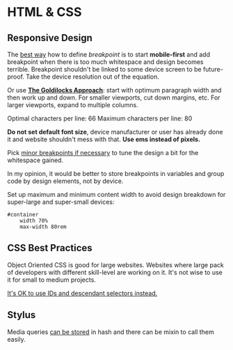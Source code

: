 # HTML & CSS

## Responsive Design

The [best way](https://responsivedesign.is/strategy/page-layout/defining-breakpoints) how to define *breakpoint* is to start **mobile-first** and add breakpoint when there is too much whitespace and design becomes terrible. Breakpoint shouldn't be linked to some device screen to be future-proof. Take the device resolution out of the equation.

Or use [**The Goldilocks Approach**](http://goldilocksapproach.com/article/): start with optimum paragraph width and then work up and down. For smaller viewports, cut down margins, etc. For larger viewports, expand to multiple columns.

Optimal characters per line: 66
Maximum characters per line: 80

**Do not set default font size**, device manufacturer or user has already done it and website shouldn't mess with that. **Use ems instead of pixels.**

Pick [minor breakpoints if necessary](https://developers.google.com/web/fundamentals/design-and-ui/responsive/fundamentals/how-to-choose-breakpoints?hl=en#pick-minor-breakpoints-when-necessary) to tune the design a bit for the whitespace gained.

In my opinion, it would be better to store breakpoints in variables and group code by design elements, not by device.

Set up maximum and minimum content width to avoid design breakdown for super-large and super-small devices:
```
#container
	width 70%
	max-width 80rem
```

## CSS Best Practices

Object Oriented CSS is good for large websites. Websites where large pack of developers with different skill-level are working on it. It's not wise to use it for small to medium projects.

[It's OK to use IDs and descendant selectors instead.](http://www.zeldman.com/2012/11/21/in-defense-of-descendant-selectors-and-id-elements/)

## Stylus

Media queries [can be stored](http://1pixelout.net/2015/10/02/simple-breakpoint-media-queries-with-stylus/) in hash and there can be mixin to call them easily.